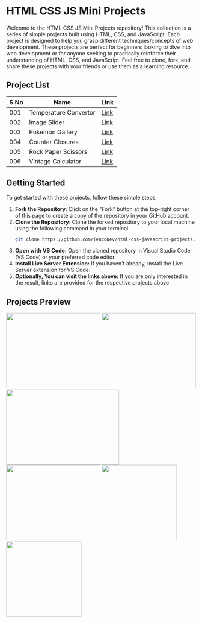 # HTML CSS JS Mini Projects

Welcome to the HTML CSS JS Mini Projects repository! This collection is a series of simple projects built using HTML, CSS, and JavaScript. Each project is designed to help you grasp different techniques/concepts of web development.
These projects are perfect for beginners looking to dive into web development or for anyone seeking to practically reinforce their understanding of HTML, CSS, and JavaScript.
Feel free to clone, fork, and share these projects with your friends or use them as a learning resource.

## Project List

| S.No | Name               | Link                                |
|------|--------------------|-------------------------------------|
| 001    | Temperature Convertor   | [Link](https://tencodev.github.io/html-css-js-mini-projects/001-Temperature-Convertor/)  |
| 002 | Image Slider | [Link](https://tencodev.github.io/html-css-js-mini-projects/002-Image-Slider/) |
| 003 | Pokemon Gallery | [Link](https://tencodev.github.io/html-css-js-mini-projects/003-Pokemon-Gallery/) |
| 004 | Counter Closures | [Link](https://tencodev.github.io/html-css-js-mini-projects/004-Counter-Closures/) |
| 005 | Rock Paper Scissors | [Link](https://tencodev.github.io/rock-paper-scissors/) |
| 006 | Vintage Calculator | [Link](https://tencodev.github.io/Calculator/) |



## Getting Started

To get started with these projects, follow these simple steps:

1. **Fork the Repository**: Click on the "Fork" button at the top-right corner of this page to create a copy of the repository in your GitHub account.
2. **Clone the Repository**: Clone the forked repository to your local machine using the following command in your terminal:
   ```bash
   git clone https://github.com/TencoDev/html-css-javascript-projects.git
   ```
3. **Open with VS Code:** Open the cloned repository in Visual Studio Code (VS Code) or your preferred code editor.
4. **Install Live Server Extension:** If you haven't already, install the Live Server extension for VS Code.
5. **Optionally, You can visit the links above:** If you are only interested in the result, links are provided for the respective projects above

## Projects Preview
<img src="https://github.com/user-attachments/assets/5b5e09b0-ac3c-4676-b2c9-e50c9b9033c0" width="250" height="200" />
<img src="https://github.com/user-attachments/assets/500f40c9-aee7-46e2-a501-26da9148e27b" width="250" height="200" />
<img src="https://github.com/user-attachments/assets/cf0119f7-439d-4eda-8757-2bd160bd820d" width="300" height="200" />
<img src="https://github.com/user-attachments/assets/256e9dcf-b19f-41e7-80f5-a9ca5b8cec6c" width="250" height="200" />
<img src="https://github.com/user-attachments/assets/aa30cdec-acd7-472f-81ea-9f311496e81a" width="200" height="200" />
<img src="https://github.com/user-attachments/assets/885331f8-2164-4a94-aa68-dd680a5a4064" width="200" height="200" />







